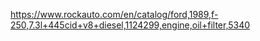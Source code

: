https://www.rockauto.com/en/catalog/ford,1989,f-250,7.3l+445cid+v8+diesel,1124299,engine,oil+filter,5340
